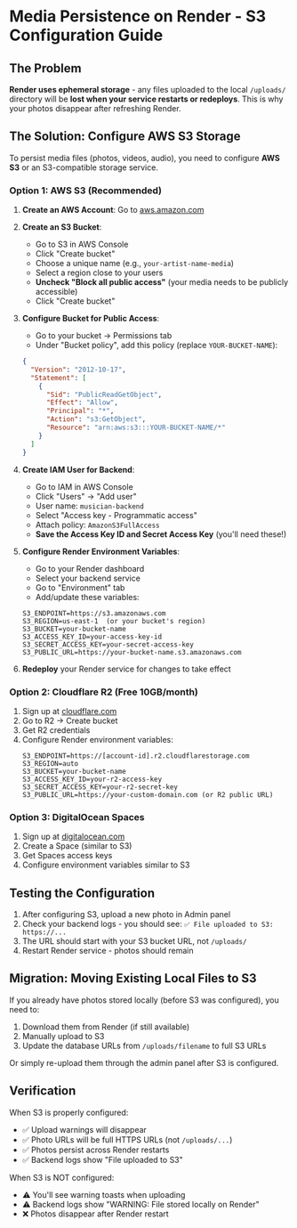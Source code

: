 # Media Persistence on Render - S3 Configuration Guide

## The Problem

**Render uses ephemeral storage** - any files uploaded to the local `/uploads/` directory will be **lost when your service restarts or redeploys**. This is why your photos disappear after refreshing Render.

## The Solution: Configure AWS S3 Storage

To persist media files (photos, videos, audio), you need to configure **AWS S3** or an S3-compatible storage service.

### Option 1: AWS S3 (Recommended)

1. **Create an AWS Account**: Go to [aws.amazon.com](https://aws.amazon.com)

2. **Create an S3 Bucket**:
   - Go to S3 in AWS Console
   - Click "Create bucket"
   - Choose a unique name (e.g., `your-artist-name-media`)
   - Select a region close to your users
   - **Uncheck "Block all public access"** (your media needs to be publicly accessible)
   - Click "Create bucket"

3. **Configure Bucket for Public Access**:
   - Go to your bucket → Permissions tab
   - Under "Bucket policy", add this policy (replace `YOUR-BUCKET-NAME`):
   ```json
   {
     "Version": "2012-10-17",
     "Statement": [
       {
         "Sid": "PublicReadGetObject",
         "Effect": "Allow",
         "Principal": "*",
         "Action": "s3:GetObject",
         "Resource": "arn:aws:s3:::YOUR-BUCKET-NAME/*"
       }
     ]
   }
   ```

4. **Create IAM User for Backend**:
   - Go to IAM in AWS Console
   - Click "Users" → "Add user"
   - User name: `musician-backend`
   - Select "Access key - Programmatic access"
   - Attach policy: `AmazonS3FullAccess`
   - **Save the Access Key ID and Secret Access Key** (you'll need these!)

5. **Configure Render Environment Variables**:
   - Go to your Render dashboard
   - Select your backend service
   - Go to "Environment" tab
   - Add/update these variables:
   ```
   S3_ENDPOINT=https://s3.amazonaws.com
   S3_REGION=us-east-1  (or your bucket's region)
   S3_BUCKET=your-bucket-name
   S3_ACCESS_KEY_ID=your-access-key-id
   S3_SECRET_ACCESS_KEY=your-secret-access-key
   S3_PUBLIC_URL=https://your-bucket-name.s3.amazonaws.com
   ```

6. **Redeploy** your Render service for changes to take effect

### Option 2: Cloudflare R2 (Free 10GB/month)

1. Sign up at [cloudflare.com](https://cloudflare.com)
2. Go to R2 → Create bucket
3. Get R2 credentials
4. Configure Render environment variables:
   ```
   S3_ENDPOINT=https://[account-id].r2.cloudflarestorage.com
   S3_REGION=auto
   S3_BUCKET=your-bucket-name
   S3_ACCESS_KEY_ID=your-r2-access-key
   S3_SECRET_ACCESS_KEY=your-r2-secret-key
   S3_PUBLIC_URL=https://your-custom-domain.com (or R2 public URL)
   ```

### Option 3: DigitalOcean Spaces

1. Sign up at [digitalocean.com](https://digitalocean.com)
2. Create a Space (similar to S3)
3. Get Spaces access keys
4. Configure environment variables similar to S3

## Testing the Configuration

1. After configuring S3, upload a new photo in Admin panel
2. Check your backend logs - you should see: `✅ File uploaded to S3: https://...`
3. The URL should start with your S3 bucket URL, not `/uploads/`
4. Restart Render service - photos should remain

## Migration: Moving Existing Local Files to S3

If you already have photos stored locally (before S3 was configured), you need to:

1. Download them from Render (if still available)
2. Manually upload to S3
3. Update the database URLs from `/uploads/filename` to full S3 URLs

Or simply re-upload them through the admin panel after S3 is configured.

## Verification

When S3 is properly configured:
- ✅ Upload warnings will disappear
- ✅ Photo URLs will be full HTTPS URLs (not `/uploads/...`)
- ✅ Photos persist across Render restarts
- ✅ Backend logs show "File uploaded to S3"

When S3 is NOT configured:
- ⚠️ You'll see warning toasts when uploading
- ⚠️ Backend logs show "WARNING: File stored locally on Render"
- ❌ Photos disappear after Render restart
